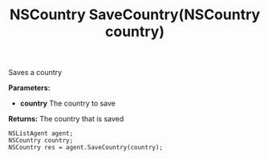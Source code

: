 ﻿---
uid: crmscript_ref_NSListAgent_SaveCountry
title: NSCountry SaveCountry(NSCountry country)
intellisense: NSListAgent.SaveCountry
keywords: NSListAgent, SaveCountry
so.topic: reference
---

Saves a country

**Parameters:**
 - **country** The country to save

**Returns:** The country that is saved

```crmscript
NSListAgent agent;
NSCountry country;
NSCountry res = agent.SaveCountry(country);
```

